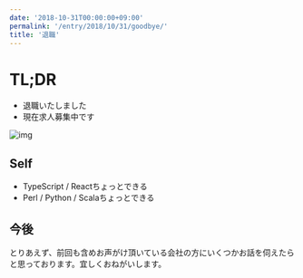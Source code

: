 ```yaml
---
date: '2018-10-31T00:00:00+09:00'
permalink: '/entry/2018/10/31/goodbye/'
title: '退職'
---
```


# TL;DR

- 退職いたしました
- 現在求人募集中です

![img](/static/toa.png)

## Self

- TypeScript / Reactちょっとできる
- Perl / Python / Scalaちょっとできる

## 今後

とりあえず、前回も含めお声がけ頂いている会社の方にいくつかお話を伺えたらと思っております。宜しくおねがいします。
